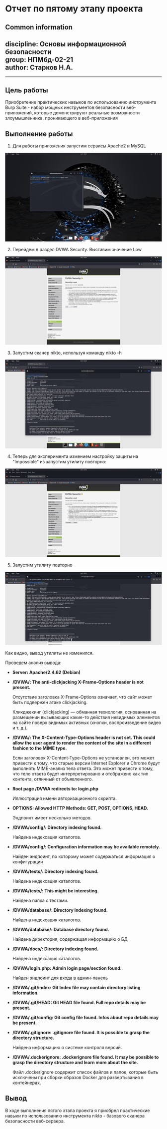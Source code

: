 # **Отчет по пятому этапу проекта**
## **Common information**
discipline: Основы информационной безопасности  
group: НПМбд-02-21  
author: Старков Н.А.
---
---
## **Цель работы**

Приобретение практических навыков по использованию инструмента Burp Suite - набор мощных инструментов безопасности веб-приложений, которые демонстрируют реальные возможности злоумышленника, проникающего в веб-приложения

## **Выполнение работы**


1) Для работы приложения запустим сервисы Apache2 и MySQL

![Запуск сервисов](image/1.png)


2) Перейдем в раздел DVWA Security. Выставим значение Low

![Раздел DVWA Security](image/2.png)

3) Запустим сканер nikto, используя команду nikto -h <host or ip>

![Утилита nikto](image/3.png)

4) Теперь для эксперимента измением настройку защиты на "Impossible" из запустим утилиту повторно:

![Cмена значения на impossible](image/4.png)

5) Запустим утилиту повторно

![Повторный запуск](image/5.png)

Как видно, вывод утилиты не изменился.

Проведем анализ вывода:

* **Server: Apache/2.4.62 (Debian)**
* **/DVWA/: The anti-clickjacking X-Frame-Options header is not present.**

    Отсутствие заголовка X-Frame-Options означает, что сайт может быть подвержен атаке clickjacking.

    Кликджекинг (clickjacking) — обманная технология, основанная на размещении вызывающих какие-то действия невидимых элементов на сайте поверх видимых активных (кнопки, воспроизведение видео и т. д.).

* **/DVWA/: The X-Content-Type-Options header is not set. This could allow the user agent to render the content of the site in a different fashion to the MIME type.**

    Если заголовок X-Content-Type-Options не установлен, это может привести к тому, что старые версии Internet Explorer и Chrome будут выполнять MIME-анализ тела ответа. Это может привести к тому, что тело ответа будет интерпретировано и отображено как тип контента, отличный от объявленного.

* **Root page /DVWA redirects to: login.php**

    Иллюстрация имени авторизационного скрипта.

* **OPTIONS: Allowed HTTP Methods: GET, POST, OPTIONS, HEAD.**

    Эндпоинт имеет несколько методов.

* **/DVWA/config/: Directory indexing found.**

    Найдена индексация каталогов.

* **/DVWA/config/: Configuration information may be available remotely.**

    Найден эндпоинт, по которому может содержаться информация о конфигурации

* **/DVWA/tests/: Directory indexing found.**

    Найдена индексация каталогов.

* **/DVWA/tests/: This might be interesting.**

    Найдена папка с тестами.

* **/DVWA/database/: Directory indexing found.**

    Найдена индексация каталогов.

* **/DVWA/database/: Database directory found.**

    Найдена директория, содержащая информацию о БД

* **/DVWA/docs/: Directory indexing found.**

    Найдена индексация каталогов.

* **/DVWA/login.php: Admin login page/section found.**

    Найден эндпоинт для входа в админ-панель

* **/DVWA/.git/index: Git Index file may contain directory listing information.**

* **/DVWA/.git/HEAD: Git HEAD file found. Full repo details may be present.**

* **/DVWA/.git/config: Git config file found. Infos about repo details may be present.**

* **/DVWA/.gitignore: .gitignore file found. It is possible to grasp the directory structure.**

    Найдена информацию о системе контроля версий.

* **/DVWA/.dockerignore: .dockerignore file found. It may be possible to grasp the directory structure and learn more about the site.**

    Файл .dockerignore содержит список файлов и папок, которые быть исключены при сборки образов Docker для развертывания в контейнерах.

## **Вывод**

В ходе выполнения пятого этапа проекта я приобрел практические навыки по использованию инструмента nikto - базового сканера безопасности веб-сервера.

